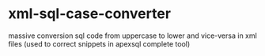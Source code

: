 # xml-sql-case-converter
massive conversion sql code from uppercase to lower and vice-versa in xml files (used to correct snippets in apexsql complete tool)
